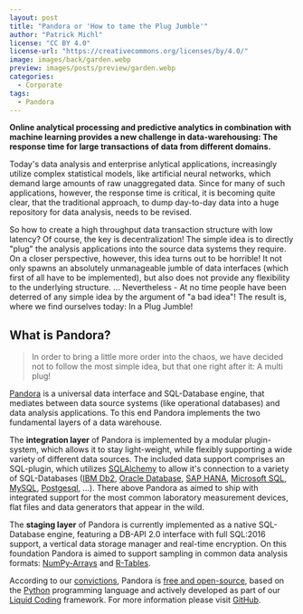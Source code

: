 ```yaml
---
layout: post
title: "Pandora or 'How to tame the Plug Jumble'"
author: "Patrick Michl"
license: "CC BY 4.0"
license-url: "https://creativecommons.org/licenses/by/4.0/"
image: images/back/garden.webp
preview: images/posts/preview/garden.webp
categories:
  - Corporate
tags:
  - Pandora
---
```


**Online analytical processing and predictive analytics in combination with
machine learning provides a new challenge in data-warehousing: The response time
for large transactions of data from different domains.**

Today's data analysis and enterprise anlytical applications, increasingly
utilize complex statistical models, like artificial neural networks, which
demand large amounts of raw unaggregated data. Since for many of such
applications, however, the response time is critical, it is becoming quite
clear, that the traditional approach, to dump day-to-day data into a huge
repository for data analysis, needs to be revised.

So how to create a high throughput data transaction structure with low latency?
Of course, the key is decentralization! The simple idea is to directly "plug"
the analysis applications into the source data systems they require. On a closer
perspective, however, this idea turns out to be horrible! It not only spawns an
absolutely unmanageable jumble of data interfaces (which first of all have to be
implemented), but also does not provide any flexibility to the underlying
structure. ... Nevertheless - At no time people have been deterred of any simple
idea by the argument of "a bad idea"! The result is, where we find ourselves
today: In a Plug Jumble!

## What is Pandora?

> In order to bring a little more order into the chaos, we have decided not to
> follow the most simple idea, but that one right after it: A multi plug!

[Pandora](/pandora.html) is a universal data interface and SQL-Database engine,
that mediates between data source systems (like operational databases) and data
analysis applications. To this end Pandora implements the two fundamental layers
of a data warehouse.

The **integration layer** of Pandora is implemented by a modular plugin-system,
which allows it to stay light-weight, while flexibly supporting a wide variety
of different data sources. The included data support comprises an SQL-plugin,
which utilizes [SQLAlchemy](https://www.sqlalchemy.org) to allow it\'s
connection to a variety of SQL-Databases ([IBM
Db2](https://www.ibm.com/analytics/us/en/db2/), [Oracle
Database](https://www.oracle.com/database/), [SAP
HANA](https://www.sap.com/products/hana.html), [Microsoft
SQL](https://www.microsoft.com/sql-server), [MySQL](https://www.mysql.com),
[Postgesql](https://www.postgresql.org/), ...). There above Pandora as aimed to
ship with integrated support for the most common laboratory measurement devices,
flat files and data generators that appear in the wild.

The **staging layer** of Pandora is currently implemented as a native
SQL-Database engine, featuring a DB-API 2.0 interface with full SQL:2016
support, a vertical data storage manager and real-time encryption. On this
foundation Pandora is aimed to support sampling in common data analysis formats:
[NumPy-Arrays](http://www.numpy.org/) and
[R-Tables](https://www.r-project.org/).

According to our [convictions](/corporate/2019/03/19/welcome-at-frootlab.html),
Pandora is [free and
open-source](https://en.wikipedia.org/wiki/Free_and_open-source_software), based
on the [Python](https://www.python.org/) programming language and actively
developed as part of our [Liquid
Coding](https://github.com/orgs/frootlab/projects) framework. For more
information please visit [GitHub](https://github.com/frootlab/pandora).

